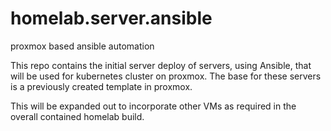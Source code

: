 # homelab.server.ansible
proxmox based ansible automation 

This repo contains the initial server deploy of servers, using Ansible, that will be used for kubernetes cluster on proxmox.
The base for these servers is a previously created template in proxmox.

This will be expanded out to incorporate other VMs as required in the overall contained homelab build.
